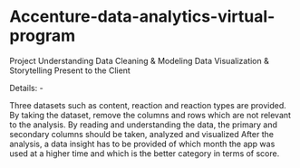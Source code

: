 # Accenture-data-analytics-virtual-program

Project Understanding
Data Cleaning & Modeling
Data Visualization & Storytelling
Present to the Client


Details: -

Three datasets such as content, reaction and reaction types are provided.
By taking the dataset, remove the columns and rows which are not relevant to the analysis.
By reading and understanding the data, the primary and secondary columns should be taken, analyzed and visualized
After the analysis, a data insight has to be provided of which month the app was used at a higher time and which is the better category in terms of score.
